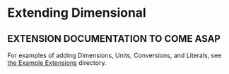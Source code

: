 # Extending Dimensional

## EXTENSION DOCUMENTATION TO COME ASAP

For examples of adding Dimensions, Units, Conversions, and Literals, see [the Example Extensions](https://gitlab.com/dimensionalanalysis/dimensional/-/tree/main/Dimension/ExampleExtensions?ref_type=heads) directory.
